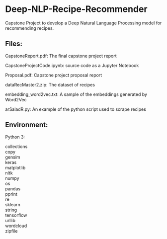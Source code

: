 # Deep-NLP-Recipe-Recommender
Capstone Project to develop a Deep Natural Language Processing model for recommending recipes.

## Files:
CapstoneReport.pdf:  The final capstone project report

CapstoneProjectCode.ipynb:  source code as a Jupyter Notebook

Proposal.pdf:  Capstone project proposal report

dataRecMaster2.zip:  The dataset of recipes 

embedding_word2vec.txt:  A sample of the embeddings generated by Word2Vec

arSaladR.py:  An example of the python script used to scrape recipes


## Environment:

Python 3:

collections<br>
copy<br>
gensim<br>
keras<br>
matplotlib<br>
nltk<br>
numpy<br>
os<br>
pandas<br>
pprint<br>
re<br>
sklearn<br>
string<br>
tensorflow<br>
urllib<br>
wordcloud<br>
zipfile<br>

